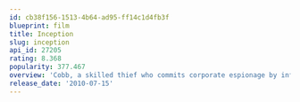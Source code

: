 ```yaml
---
id: cb38f156-1513-4b64-ad95-ff14c1d4fb3f
blueprint: film
title: Inception
slug: inception
api_id: 27205
rating: 8.368
popularity: 377.467
overview: 'Cobb, a skilled thief who commits corporate espionage by infiltrating the subconscious of his targets is offered a chance to regain his old life as payment for a task considered to be impossible: "inception", the implantation of another person''s idea into a target''s subconscious.'
release_date: '2010-07-15'
---
```

